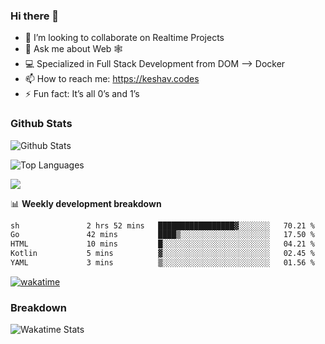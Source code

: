 ### Hi there 👋

- 👯 I’m looking to collaborate on Realtime Projects
- 💬 Ask me about Web 🕸
- 💻 Specialized in Full Stack Development from DOM --> Docker
- 📫 How to reach me: https://keshav.codes
- ⚡ Fun fact: It’s all 0’s and 1’s

### Github Stats
![Github Stats](https://github-readme-stats.vercel.app/api?username=keshavlingala&count_private=true&show_icons=true&theme=radical)

![Top Languages](https://github-readme-stats.vercel.app/api/top-langs/?username=keshavlingala&show_icons=true&theme=radical)

![](https://komarev.com/ghpvc/?username=keshavlingala)

📊 **Weekly development breakdown**

<!--START_SECTION:waka-->

```txt
sh               2 hrs 52 mins   █████████████████▓░░░░░░░   70.21 %
Go               42 mins         ████▒░░░░░░░░░░░░░░░░░░░░   17.50 %
HTML             10 mins         █░░░░░░░░░░░░░░░░░░░░░░░░   04.21 %
Kotlin           5 mins          ▓░░░░░░░░░░░░░░░░░░░░░░░░   02.45 %
YAML             3 mins          ▒░░░░░░░░░░░░░░░░░░░░░░░░   01.56 %
```

<!--END_SECTION:waka-->


[![wakatime](https://wakatime.com/badge/user/62bfdbc7-082c-40a7-b4bd-f9280d51aeed.svg)](https://wakatime.com/@62bfdbc7-082c-40a7-b4bd-f9280d51aeed)


### Breakdown

![Wakatime Stats](https://github-readme-stats.vercel.app/api/wakatime?username=keshavlingala)
